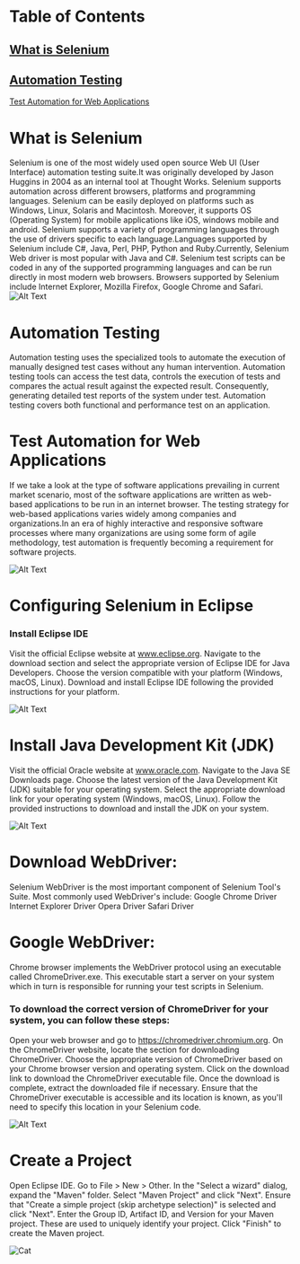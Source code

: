 # Table of Contents

[What is Selenium](https://github.com/irfanahmad2000/mdFile/blob/main/README.md#what-is-selenium-1)
-
[Automation Testing](https://github.com/irfanahmad2000/mdFile/blob/main/README.md#automation-testing-1)
- 
[Test Automation for Web Applications ](https://github.com/irfanahmad2000/mdFile/blob/main/README.md#automation-testing-1)

# What is Selenium
Selenium is one of the most widely used open source Web UI (User Interface) automation testing suite.It was originally developed by Jason Huggins in 2004 as an internal tool at Thought Works. Selenium supports automation across different browsers, platforms and programming languages.
Selenium can be easily deployed on platforms such as Windows, Linux, Solaris and Macintosh. Moreover, it supports OS (Operating System) for mobile applications like iOS, windows mobile and android.
Selenium supports a variety of programming languages through the use of drivers specific to each language.Languages supported by Selenium include C#, Java, Perl, PHP, Python and Ruby.Currently, Selenium Web driver is most popular with Java and C#. Selenium test scripts can be coded in any of the supported programming languages and can be run directly in most modern web browsers. Browsers supported by Selenium include Internet Explorer, Mozilla Firefox, Google Chrome and Safari.
![Alt Text](https://static.javatpoint.com/tutorial/selenium/images/selenium-what-is-selenium.png)

# Automation Testing
Automation testing uses the specialized tools to automate the execution of manually designed test cases without any human intervention. Automation testing tools can access the test data, controls the execution of tests and compares the actual result against the expected result. Consequently, generating detailed test reports of the system under test.
Automation testing covers both functional and performance test on an application.
 # Test Automation for Web Applications 

If we take a look at the type of software applications prevailing in current market scenario, most of the software applications are written as web-based applications to be run in an internet browser. The testing strategy for web-based applications varies widely among companies and organizations.In an era of highly interactive and responsive software processes where many organizations are using some form of agile methodology, test automation is frequently becoming a requirement for software projects.

![Alt Text](https://static.javatpoint.com/tutorial/selenium/images/selenium-webdriver-architecture.png)
# Configuring Selenium in Eclipse

### Install Eclipse IDE
Visit the official Eclipse website at www.eclipse.org.
Navigate to the download section and select the appropriate version of Eclipse IDE for Java Developers.
Choose the version compatible with your platform (Windows, macOS, Linux).
Download and install Eclipse IDE following the provided instructions for your platform.


![Alt Text](https://www.automationtestinghub.com/images/java/eclipse-ide-2022-12-download-page.png)

# Install Java Development Kit (JDK)
Visit the official Oracle website at www.oracle.com.
Navigate to the Java SE Downloads page.
Choose the latest version of the Java Development Kit (JDK) suitable for your operating system.
Select the appropriate download link for your operating system (Windows, macOS, Linux).
Follow the provided instructions to download and install the JDK on your system.

![Alt Text](https://media.geeksforgeeks.org/wp-content/uploads/20220622114149/Step1DownloadingJDKforWindows.png)

# Download WebDriver:
Selenium WebDriver is the most important component of Selenium Tool's Suite. 
Most commonly used WebDriver's include:
Google Chrome Driver
Internet Explorer Driver
Opera Driver
Safari Driver

# Google WebDriver:
Chrome browser implements the WebDriver protocol using an executable called ChromeDriver.exe. This executable start a server on your system which in turn is responsible for running your test scripts in Selenium.

### To download the correct version of ChromeDriver for your system, you can follow these steps:

Open your web browser and go to https://chromedriver.chromium.org.
On the ChromeDriver website, locate the section for downloading ChromeDriver.
Choose the appropriate version of ChromeDriver based on your Chrome browser version and operating system.
Click on the download link to download the ChromeDriver executable file.
Once the download is complete, extract the downloaded file if necessary.
Ensure that the ChromeDriver executable is accessible and its location is known, as you'll need to specify this location in your Selenium code.

![Alt Text](https://www.automationtestinghub.com/images/selenium/chrome-for-testing-availability-stable-beta-dev-canary.png)

# Create a Project

Open Eclipse IDE.
Go to File > New > Other.
In the "Select a wizard" dialog, expand the "Maven" folder.
Select "Maven Project" and click "Next".
Ensure that "Create a simple project (skip archetype selection)" is selected and click "Next".
Enter the Group ID, Artifact ID, and Version for your Maven project. These are used to uniquely identify your project.
Click "Finish" to create the Maven project.


![Cat](https://drive.google.com/uc?export=view&id=1fonGYttcequtQW1rkJdnEkFsu3D-yOwm)











